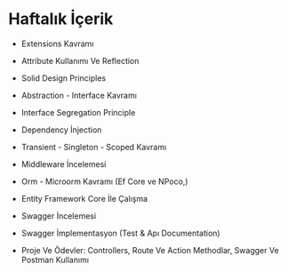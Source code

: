 ﻿# Haftalık İçerik

- Extensions Kavramı

- Attribute Kullanımı Ve Reflection

- Solid Design Principles

- Abstraction - Interface Kavramı

- Interface Segregation Principle

- Dependency İnjection

- Transient - Singleton - Scoped Kavramı

- Middleware İncelemesi

- Orm - Microorm Kavramı (Ef Core ve NPoco,)

- Entity Framework Core İle Çalışma

- Swagger İncelemesi

- Swagger İmplementasyon (Test & Apı Documentation)

- Proje Ve Ödevler: Controllers, Route Ve Action Methodlar, Swagger Ve Postman Kullanımı